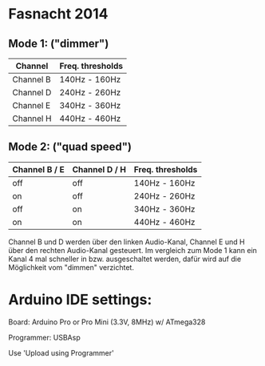 Fasnacht 2014
=============

Mode 1: ("dimmer")
-------

| Channel | Freq. thresholds |
| -------- | ---------------- |
| Channel B | 140Hz - 160Hz |
| Channel D | 240Hz - 260Hz |
| Channel E | 340Hz - 360Hz |
| Channel H | 440Hz - 460Hz |

Mode 2: ("quad speed")
-------

| Channel B / E | Channel D / H | Freq. thresholds |
| ------------- | ------------- | ---------------- |
|           off |           off |    140Hz - 160Hz |
|            on |           off |    240Hz - 260Hz |
|           off |            on |    340Hz - 360Hz |
|            on |            on |    440Hz - 460Hz |

Channel B und D werden über den linken Audio-Kanal, Channel E und H über den rechten Audio-Kanal gesteuert. Im vergleich zum Mode 1 kann ein Kanal 4 mal schneller in bzw. ausgeschaltet werden, dafür wird auf die Möglichkeit vom "dimmen" verzichtet.

Arduino IDE settings:
=============

Board: Arduino Pro or Pro Mini (3.3V, 8MHz) w/ ATmega328

Programmer: USBAsp

Use 'Upload using Programmer'
